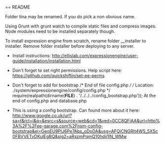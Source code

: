 == README

Folder tina may be renamed. If you do pick a non obvious name.

Using Grunt with grunt watch to compile static files and compress images. Node modules need to be installed separately though.

To install expression engine from scratch, rename folder __installer to installer. Remove folder installer before deploying to any server.

- Install instructions:
http://ellislab.com/expressionengine/user-guide/installation/installation.html

- Don't forget to set right permissions. Help script here:
https://github.com/quickshiftin/set-ee-perms

- Don't forget to add for bootstrap
/* End of file config.php */
/* Location: ./system/expressionengine/config/config.php */
require(realpath(dirname(__FILE__) . '/../../../config_bootstrap.php'));
At the end of config.php and database.php

- This is using a config bootstrap. Can found more about it here:
http://www.google.co.uk/url?sa=t&rct=j&q=&esrc=s&source=web&cd=1&ved=0CC8QFjAA&url=http%3A%2F%2Fee-garage.com%2Fnsm-config-bootstrap&ei=GeoEU9PlJ6Pe7Abs_oDoDA&usg=AFQjCNGRlt4W5_5XSc0FBVVETvDKulEgBQ&sig2=aRszmPqmQ10hdij1lN_WMw